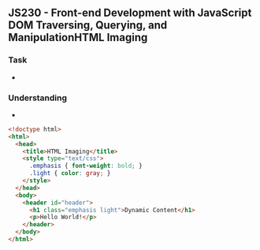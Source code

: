 ## JS230 - Front-end Development with JavaScript DOM Traversing, Querying, and ManipulationHTML Imaging

### Task
- 

### Understanding
- 

```html
<!doctype html>
<html>
  <head>
    <title>HTML Imaging</title>
    <style type="text/css">
      .emphasis { font-weight: bold; }
      .light { color: gray; }
    </style>
  </head>
  <body>
    <header id="header">
      <h1 class="emphasis light">Dynamic Content</h1>
      <p>Hello World!</p>
    </header>
  </body>
</html>
```